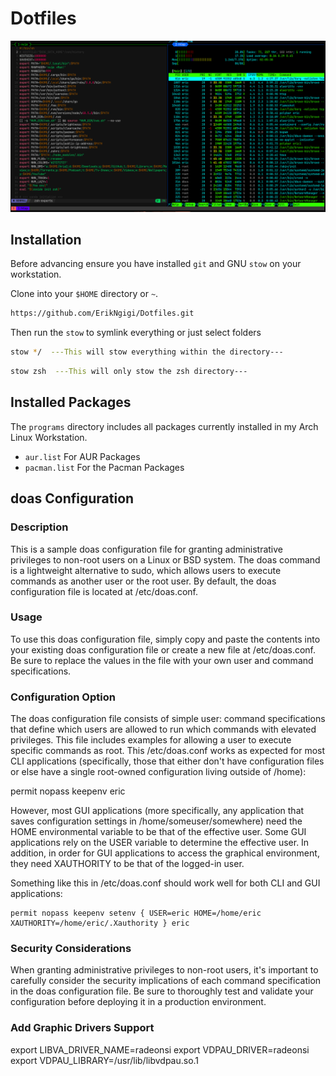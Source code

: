 # Dotfiles

![Arch Linux](./dotfiles.png)

## Installation

Before advancing ensure you have installed ```git``` and GNU ```stow``` on your workstation. 

Clone into your ```$HOME``` directory or ```~```. 

``````bash
https://github.com/ErikNgigi/Dotfiles.git
``````

Then run the ```stow``` to symlink everything or just select folders

``````bash
stow */  ---This will stow everything within the directory---
``````

``````bash
stow zsh  ---This will only stow the zsh directory---
``````

## Installed Packages

The `programs` directory includes all packages currently installed in my Arch Linux Workstation.

- `aur.list` For AUR Packages
- `pacman.list` For the Pacman Packages

## doas Configuration

### Description

This is a sample doas configuration file for granting administrative privileges to non-root users on a Linux or BSD system. The doas command is a lightweight alternative to sudo, which allows users to execute commands as another user or the root user. By default, the doas configuration file is located at /etc/doas.conf.

### Usage

To use this doas configuration file, simply copy and paste the contents into your existing doas configuration file or create a new file at /etc/doas.conf. Be sure to replace the values in the file with your own user and command specifications.

### Configuration Option

The doas configuration file consists of simple user: command specifications that define which users are allowed to run which commands with elevated privileges. This file includes examples for allowing a user to execute specific commands as root.
This /etc/doas.conf works as expected for most CLI applications (specifically, those that either don't have configuration files or else
have a single root-owned configuration living outside of /home):

permit nopass keepenv eric

However, most GUI applications (more specifically, any application that saves configuration settings in /home/someuser/somewhere) need the HOME environmental variable to be that of the effective user. Some GUI applications rely on the USER variable to determine the effective user. In addition, in order for GUI applications to access the graphical environment, they need XAUTHORITY to be that of the logged-in user.

Something like this in /etc/doas.conf should work well for both CLI and GUI applications:

```
permit nopass keepenv setenv { USER=eric HOME=/home/eric XAUTHORITY=/home/eric/.Xauthority } eric
```

### Security Considerations

When granting administrative privileges to non-root users, it's important to carefully consider the security implications of each command specification in the doas configuration file. Be sure to thoroughly test and validate your configuration before deploying it in a production environment.

### Add Graphic Drivers Support
export LIBVA_DRIVER_NAME=radeonsi
export VDPAU_DRIVER=radeonsi
export VDPAU_LIBRARY=/usr/lib/libvdpau.so.1
